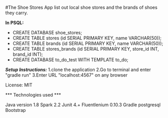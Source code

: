 #The Shoe Stores App list out local shoe stores and the brands of shoes they carry.

**In PSQL:**

* CREATE DATABASE shoe_stores;
* CREATE TABLE stores (id SERIAL PRIMARY KEY, name VARCHAR(50));
* CREATE TABLE brands (id SERIAL PRIMARY KEY, name VARCHAR(50));
* CREATE TABLE stores_brands (id SERIAL PRIMARY KEY, store_id INT, brand_id INT);
* CREATE DATABASE to_do_test WITH TEMPLATE to_do;

***Setup Instructions:***
1.clone the application
2.Go to terminal and enter "gradle run"
3.Enter URL "localhost:4567" on any browser

License: MIT

*** Technologies used ***

Java version 1.8
Spark 2.2
Junit 4.+
Fluentlenium 0.10.3
Gradle
postgresql
Bootstrap
